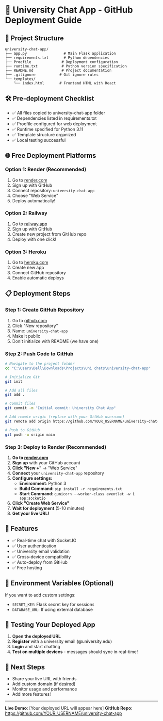 # 🚀 University Chat App - GitHub Deployment Guide

## 📁 Project Structure
```
university-chat-app/
├── app.py                 # Main Flask application
├── requirements.txt       # Python dependencies
├── Procfile              # Deployment configuration
├── runtime.txt           # Python version specification
├── README.md             # Project documentation
├── .gitignore           # Git ignore rules
└── templates/
    └── index.html       # Frontend HTML with React
```

## 🛠️ Pre-deployment Checklist
- ✅ All files copied to university-chat-app folder
- ✅ Dependencies listed in requirements.txt
- ✅ Procfile configured for web deployment
- ✅ Runtime specified for Python 3.11
- ✅ Template structure organized
- ✅ Local testing successful

## 🌐 Free Deployment Platforms

### Option 1: Render (Recommended)
1. Go to [render.com](https://render.com)
2. Sign up with GitHub
3. Connect repository: `university-chat-app`
4. Choose "Web Service"
5. Deploy automatically!

### Option 2: Railway
1. Go to [railway.app](https://railway.app)
2. Sign up with GitHub
3. Create new project from GitHub repo
4. Deploy with one click!

### Option 3: Heroku
1. Go to [heroku.com](https://heroku.com)
2. Create new app
3. Connect GitHub repository
4. Enable automatic deploys

## 📋 Deployment Steps

### Step 1: Create GitHub Repository
1. Go to [github.com](https://github.com)
2. Click "New repository"
3. Name: `university-chat-app`
4. Make it public
5. Don't initialize with README (we have one)

### Step 2: Push Code to GitHub
```bash
# Navigate to the project folder
cd "C:\Users\Dell\Downloads\Projects\Uni chats\university-chat-app"

# Initialize Git
git init

# Add all files
git add .

# Commit files
git commit -m "Initial commit: University Chat App"

# Add remote origin (replace with your GitHub username)
git remote add origin https://github.com/YOUR_USERNAME/university-chat-app.git

# Push to GitHub
git push -u origin main
```

### Step 3: Deploy to Render (Recommended)
1. **Go to [render.com](https://render.com)**
2. **Sign up** with your GitHub account
3. **Click "New +"** → "Web Service"
4. **Connect** your `university-chat-app` repository
5. **Configure settings:**
   - **Environment**: Python 3
   - **Build Command**: `pip install -r requirements.txt`
   - **Start Command**: `gunicorn --worker-class eventlet -w 1 app:socketio`
6. **Click "Create Web Service"**
7. **Wait for deployment** (5-10 minutes)
8. **Get your live URL!**

## 🌟 Features
- ✅ Real-time chat with Socket.IO
- ✅ User authentication
- ✅ University email validation
- ✅ Cross-device compatibility
- ✅ Auto-deploy from GitHub
- ✅ Free hosting

## 🔧 Environment Variables (Optional)
If you want to add custom settings:
- `SECRET_KEY`: Flask secret key for sessions
- `DATABASE_URL`: If using external database

## 📱 Testing Your Deployed App
1. **Open the deployed URL**
2. **Register** with a university email (@university.edu)
3. **Login** and start chatting
4. **Test on multiple devices** - messages should sync in real-time!

## 🎯 Next Steps
- Share your live URL with friends
- Add custom domain (if desired)
- Monitor usage and performance
- Add more features!

---

**Live Demo**: [Your deployed URL will appear here]
**GitHub Repo**: https://github.com/YOUR_USERNAME/university-chat-app
